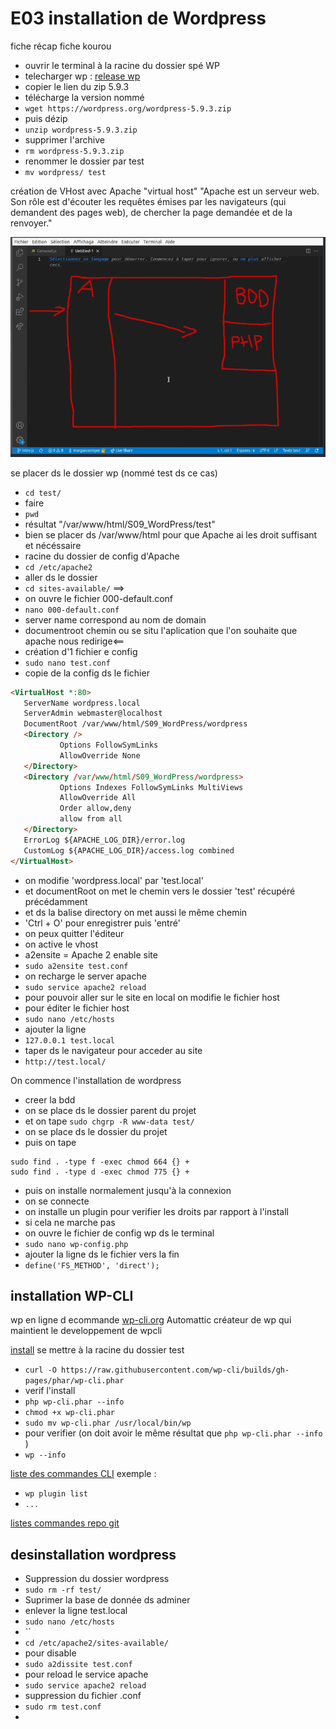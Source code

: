 # E03 installation de Wordpress
fiche récap
fiche kourou

- ouvrir le terminal à la racine du dossier spé WP
- telecharger wp : [release wp](https://wordpress.org/download/releases/)
- copier le lien du zip 5.9.3
- télécharge la version nommé
- `wget https://wordpress.org/wordpress-5.9.3.zip`
- puis dézip
- `unzip wordpress-5.9.3.zip `
- supprimer l'archive
- `rm wordpress-5.9.3.zip `
- renommer le dossier par test
- `mv wordpress/ test`

création de VHost avec Apache "virtual host"
"Apache est un serveur web. Son rôle est d'écouter les requêtes émises par les navigateurs (qui demandent des pages web), de chercher la page demandée et de la renvoyer."

![image](https://github.com/Christophe-Desmarres/WordPress-install/blob/main/resources/Pasted%20image%2020220608111406.png)

se placer ds le dossier wp (nommé test ds ce cas)
- `cd test/`
- faire
- `pwd`
- résultat "/var/www/html/S09_WordPress/test"
- bien se placer ds /var/www/html pour que Apache ai les droit suffisant et nécéssaire
- racine du dossier de config d'Apache
- `cd /etc/apache2 `
- aller ds le dossier
- `cd sites-available/`
==>
- on ouvre le fichier 000-default.conf
- `nano 000-default.conf`
- server name correspond au nom de domain
- documentroot chemin ou se situ l'aplication que l'on souhaite que apache nous redirige<==
- création d'1 fichier e config
- `sudo nano test.conf`
- copie de la config ds le fichier
 ```html
 <VirtualHost *:80>
    ServerName wordpress.local
    ServerAdmin webmaster@localhost
    DocumentRoot /var/www/html/S09_WordPress/wordpress
    <Directory />
            Options FollowSymLinks
            AllowOverride None
    </Directory>
    <Directory /var/www/html/S09_WordPress/wordpress>
            Options Indexes FollowSymLinks MultiViews
            AllowOverride All
            Order allow,deny
            allow from all
    </Directory>
    ErrorLog ${APACHE_LOG_DIR}/error.log
    CustomLog ${APACHE_LOG_DIR}/access.log combined
</VirtualHost>
```
- on modifie 'wordpress.local' par 'test.local'
- et documentRoot on met le chemin vers le dossier 'test' récupéré précédamment
- et ds la balise directory on met aussi le même chemin
- 'Ctrl + O' pour enregistrer puis 'entré'
- on peux quitter l'éditeur
- on active le vhost
- a2ensite = Apache 2 enable site
- `sudo a2ensite test.conf`
- on recharge le server apache
- `sudo service apache2 reload`
- pour pouvoir aller sur le site en local on modifie le fichier host
- pour éditer le fichier host
- `sudo nano /etc/hosts`
- ajouter la ligne
- `127.0.0.1 test.local`
- taper ds le navigateur pour acceder au site
- `http://test.local/`


On commence l'installation de wordpress
- creer la bdd
- on se place ds le dossier parent du projet 
- et on tape
 `sudo chgrp -R www-data test/`
- on se place ds le dossier du projet 
- puis on tape
```
sudo find . -type f -exec chmod 664 {} +
sudo find . -type d -exec chmod 775 {} +
```
- puis on installe normalement jusqu'à la connexion
- on se connecte
- on installe un plugin pour verifier les droits par rapport à l'install
- si cela ne marche pas
- on ouvre le fichier de config wp ds le terminal
- ` sudo nano wp-config.php `
- ajouter la ligne ds le fichier vers la fin
- `define('FS_METHOD', 'direct');`

## installation  WP-CLI

wp en ligne d ecommande
[wp-cli.org](https://wp-cli.org/fr/)
Automattic créateur de wp qui maintient le developpement de wpcli

[install](https://wp-cli.org/fr/#installation)
se mettre à la racine du dossier test
- `curl -O https://raw.githubusercontent.com/wp-cli/builds/gh-pages/phar/wp-cli.phar`
- verif l'install
- `php wp-cli.phar --info`
- `chmod +x wp-cli.phar`
- `sudo mv wp-cli.phar /usr/local/bin/wp`
- pour verifier (on doit avoir le même résultat que `php wp-cli.phar --info` )
- `wp --info`

[liste des commandes CLI](https://developer.wordpress.org/cli/commands/)
exemple :
- `wp plugin list`
- `...`

[listes commandes repo git](https://github.com/maheshwaghmare/wp-cli-commands-cheat-sheet.git)


## desinstallation wordpress
- Suppression du dossier wordpress
- `sudo rm -rf test/`
- Suprimer la base de donnée ds adminer
- enlever la ligne test.local
- `sudo nano /etc/hosts`
- ``
- `cd /etc/apache2/sites-available/`
- pour disable
- `sudo a2dissite test.conf`
- pour reload le service apache
- `sudo service apache2 reload`
- suppression du fichier .conf
- `sudo rm test.conf`
- 
